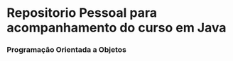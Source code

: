 <h1> Repositorio Pessoal para acompanhamento do curso em Java</h1>
<h3>  Programação Orientada a Objetos</h3>
